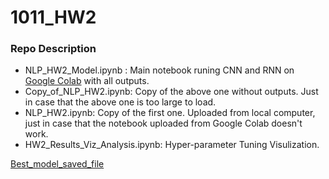 # 1011_HW2
### Repo Description
- NLP_HW2_Model.ipynb	: Main notebook runing CNN and RNN on [Google Colab](https://colab.research.google.com) with all outputs.
- Copy_of_NLP_HW2.ipynb: Copy of the above one without outputs. Just in case that the above one is too large to load.
- NLP_HW2.ipynb: Copy of the first one. Uploaded from local computer, just in case that the notebook uploaded from Google Colab doesn't work. 
- HW2_Results_Viz_Analysis.ipynb: Hyper-parameter Tuning Visulization.

[Best_model_saved_file](https://drive.google.com/open?id=1YEVcUTURC8fZyKMvWvWW_1PCbO5Ade-W)
